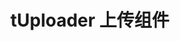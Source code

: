 # tUploader 上传组件

<script setup> 
    import tMessage from '../../packages/message/index.vue'
</script>
